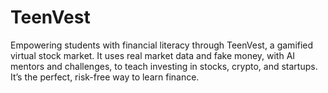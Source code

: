 # TeenVest
Empowering students with financial literacy through TeenVest, a gamified virtual stock market. It uses real market data and fake money, with AI mentors and challenges, to teach investing in stocks, crypto, and startups. It’s the perfect, risk-free way to learn finance.
